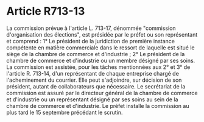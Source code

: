 # Article R713-13

La commission prévue à l'article L. 713-17, dénommée "commission d'organisation des élections", est présidée par le préfet ou son représentant et comprend :   1° Le président de la juridiction de première instance compétente en matière commerciale dans le ressort de laquelle est situé le siège de la chambre de commerce et d'industrie ;   2° Le président de la chambre de commerce et d'industrie ou un membre désigné par ses soins.   La commission est assistée, pour les tâches mentionnées aux 2° et 3° de l'article R. 713-14, d'un représentant de chaque entreprise chargé de l'acheminement du courrier.   Elle peut s'adjoindre, sur décision de son président, autant de collaborateurs que nécessaire.   Le secrétariat de la commission est assuré par le directeur général de la chambre de commerce et d'industrie ou un représentant désigné par ses soins au sein de la chambre de commerce et d'industrie.   Le préfet installe la commission au plus tard le 15 septembre précédant le scrutin.